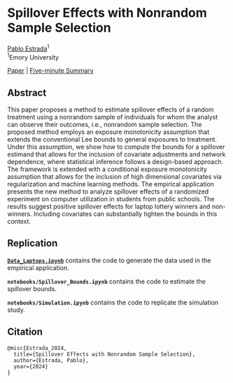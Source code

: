 # Spillover Effects with Nonrandom Sample Selection

[Pablo Estrada](https://www.pabloestrada.io/)<sup>1</sup>
<br>
<sup>1</sup>Emory University

[Paper](https://www.pabloestrada.io/publication/spillover_bounds/) | [Five-minute Summary](https://www.pabloestrada.io/publication/spillover_bounds/)


## Abstract

This paper proposes a method to estimate spillover effects of a random treatment using a nonrandom sample of individuals for whom the analyst can observe their outcomes, i.e., nonrandom sample selection. The proposed method employs an exposure monotonicity assumption that extends the conventional Lee bounds to general exposures to treatment. Under this assumption, we show how to compute the bounds for a spillover estimand that allows for the inclusion of covariate adjustments and network dependence, where statistical inference follows a design-based approach. The framework is extended with a conditional exposure monotonicity assumption that allows for the inclusion of high dimensional covariates via regularization and machine learning methods. The empirical application presents the new method to analyze spillover effects of a randomized experiment on computer utilization in students from public schools. The results suggest positive spillover effects for laptop lottery winners and non-winners. Including covariates can substantially tighten the bounds in this context.


## Replication

**[`Data_Laptops.ipynb`](notebooks/Data_Laptops.ipynb)** contains the code to generate the data used in the empirical application.

**`notebooks/Spillover_Bounds.ipynb`** contains the code to estimate the spillover bounds.

**`notebooks/Simulation.ipynb`** contains the code to replicate the simulation study.


## Citation

```
@misc{Estrada_2024,
  title={Spillover Effects with Nonrandom Sample Selection},
  author={Estrada, Pablo},
  year={2024}
}
```
